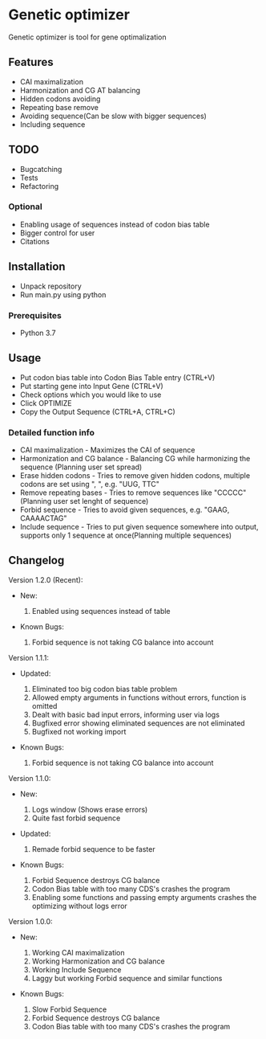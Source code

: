 # Genetic optimizer #

Genetic optimizer is tool for gene optimalization

## Features ##

- CAI maximalization
- Harmonization and CG AT balancing
- Hidden codons avoiding
- Repeating base remove
- Avoiding sequence(Can be slow with bigger sequences)
- Including sequence

## TODO ##

- Bugcatching
- Tests
- Refactoring

### Optional ###

- Enabling usage of sequences instead of codon bias table
- Bigger control for user
- Citations

## Installation ##

- Unpack repository
- Run main.py using python

### Prerequisites ###

- Python 3.7

## Usage ##

- Put codon bias table into Codon Bias Table entry (CTRL+V)
- Put starting gene into Input Gene (CTRL+V)
- Check options which you would like to use
- Click OPTIMIZE
- Copy the Output Sequence (CTRL+A, CTRL+C)

### Detailed function info ###

- CAI maximalization - Maximizes the CAI of sequence
- Harmonization and CG balance - Balancing CG while harmonizing the sequence (Planning user set spread)
- Erase hidden codons - Tries to remove given hidden codons, multiple codons are set using ", ", e.g. "UUG, TTC"
- Remove repeating bases - Tries to remove sequences like "CCCCC" (Planning user set lenght of sequence)
- Forbid sequence - Tries to avoid given sequences, e.g. "GAAG, CAAAACTAG"
- Include sequence - Tries to put given sequence somewhere into output, supports only 1 sequence at once(Planning multiple sequences)

## Changelog ##

Version 1.2.0 (Recent):

- New:
    1. Enabled using sequences instead of table

- Known Bugs:
    1. Forbid sequence is not taking CG balance into account

Version 1.1.1:

- Updated:
    1. Eliminated too big codon bias table problem
    2. Allowed empty arguments in functions without errors, function is omitted
    3. Dealt with basic bad input errors, informing user via logs
    4. Bugfixed error showing eliminated sequences are not eliminated
    5. Bugfixed not working import

- Known Bugs:
    1. Forbid sequence is not taking CG balance into account

Version 1.1.0:

- New:

    1. Logs window (Shows erase errors)
    2. Quite fast forbid sequence

- Updated:

    1. Remade forbid sequence to be faster

- Known Bugs:

    1. Forbid Sequence destroys CG balance
    2. Codon Bias table with too many CDS's crashes the program
    3. Enabling some functions and passing empty arguments crashes the optimizing without logs error

Version 1.0.0:

- New:

    1. Working CAI maximalization
    2. Working Harmonization and CG balance
    3. Working Include Sequence
    4. Laggy but working Forbid sequence and similar functions

- Known Bugs:

    1. Slow Forbid Sequence
    2. Forbid Sequence destroys CG balance
    3. Codon Bias table with too many CDS's crashes the program
